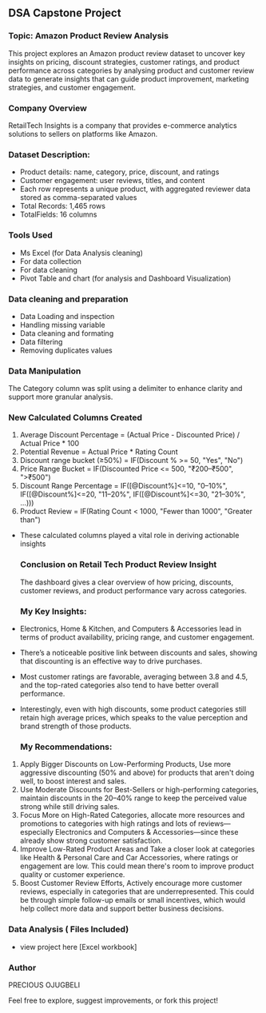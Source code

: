 ## DSA Capstone Project
### Topic: Amazon Product Review Analysis

This project explores an Amazon product review dataset to uncover key insights on pricing, discount strategies, customer ratings, and product performance across categories by analysing product and customer review data to generate insights that can guide product improvement, marketing strategies, and customer engagement.

### Company Overview
RetailTech Insights is a company that provides
e-commerce analytics solutions to sellers on platforms like Amazon.

### Dataset Description:
- Product details: name, category, price, discount, and ratings
- Customer engagement: user reviews, titles, and content
- Each row represents a unique product, with aggregated reviewer data
  stored as comma-separated values
- Total Records: 1,465 rows 
- TotalFields: 16 columns

 ### Tools Used
 - Ms Excel (for Data Analysis cleaning)
 - For data collection
 - For data cleaning
 - Pivot Table and chart (for analysis and Dashboard Visualization)

### Data cleaning and preparation
- Data Loading and inspection
- Handling missing variable
- Data cleaning and formating
- Data filtering
- Removing duplicates values

### Data Manipulation 
The Category column was split using a delimiter to enhance clarity and support more granular analysis.

### New Calculated Columns Created
1. Average Discount Percentage = (Actual Price - Discounted Price) / Actual Price * 100
2. Potential Revenue = Actual Price * Rating Count
3. Discount range bucket (≥50%) = IF(Discount % >= 50, "Yes", "No")
4. Price Range Bucket = IF(Discounted Price <= 500, "₹200–₹500", ">₹500")
5. Discount Range Percentage
= IF([@Discount%]<=10, "0–10%", 
  IF([@Discount%]<=20, "11–20%", 
  IF([@Discount%]<=30, "21–30%", ...)))
5. Product Review  = IF(Rating Count < 1000, "Fewer than 1000", "Greater than")
- These calculated columns played a vital role in deriving actionable insights

  ### Conclusion on Retail Tech Product Review Insight
  The dashboard gives a clear overview of how pricing, discounts, customer reviews, and product performance vary across categories.

   ### My Key Insights:
- Electronics, Home & Kitchen, and Computers & Accessories lead in terms of product availability, pricing range, and customer engagement.
- There’s a noticeable positive link between discounts and sales, showing that discounting is an effective way to drive purchases.
- Most customer ratings are favorable, averaging between 3.8 and 4.5, and the top-rated categories also tend to have better overall performance.
- Interestingly, even with high discounts, some product categories still retain high average prices, which speaks to the value perception and brand strength of those products.

  ### My Recommendations:
1. Apply Bigger Discounts on Low-Performing Products, Use more aggressive discounting (50% and above) for products that aren't doing well, to boost interest and sales.
2.  Use Moderate Discounts for Best-Sellers or high-performing categories, maintain discounts in the 20–40% range to keep the perceived value strong while still driving sales.
3. Focus More on High-Rated Categories, allocate more resources and promotions to categories with high ratings and lots of reviews—especially Electronics and Computers & Accessories—since these already show strong customer satisfaction.
4. Improve Low-Rated Product Areas and Take a closer look at categories like Health & Personal Care and Car Accessories, where ratings or engagement are low. This could mean there's room to improve product quality or customer experience.
5. Boost Customer Review Efforts, Actively encourage more customer reviews, especially in categories that are underrepresented.
This could be through simple follow-up emails or small incentives, which would help collect more data and support better business decisions.

### Data Analysis ( Files Included)
  - view project here [Excel workbook]

 
 ### Author
PRECIOUS OJUGBELI

Feel free to explore, suggest improvements, or fork this project!

